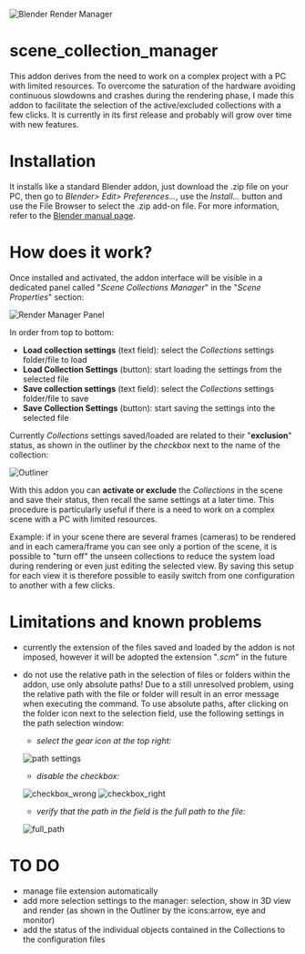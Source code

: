 ![Blender Render Manager](https://www.joaulo.com/media/projects/project_scene-collection-manager/preview_big.jpg)
# scene_collection_manager

This addon derives from the need to work on a complex project with a PC with limited resources. To overcome the saturation of the hardware avoiding continuous slowdowns and crashes during the rendering phase, I made this addon to facilitate the selection of the active/excluded collections with a few clicks. It is currently in its first release and probably will grow over time with new features.


# Installation

It installs like a standard Blender addon, just download the .zip file on your PC, then go to *Blender> Edit> Preferences...*, use the *Install…* button and use the File Browser to select the .zip add-on file. For more information, refer to the [Blender manual page](https://docs.blender.org/manual/en/latest/editors/preferences/addons.html?highlight=preferences).


# How does it work?

Once installed and activated, the addon interface will be visible in a dedicated panel called "*Scene Collections Manager*" in the "*Scene Properties*" section:

![Render Manager Panel](https://www.joaulo.com/media/uploads/2020/04/27/screenshot_20200427_131135_WzRKDyv.jpeg)

In order from top to bottom:

* **Load collection settings** (text field): select the *Collections* settings folder/file to load
* **Load Collection Settings** (button): start loading the settings from the selected file
* **Save collection settings** (text field): select the *Collections* settings folder/file to save
* **Save Collection Settings** (button): start saving the settings into the selected file

Currently *Collections* settings saved/loaded are related to their "**exclusion**" status, as shown in the outliner by the *checkbox* next to the name of the collection:

![Outliner](https://www.joaulo.com/media/uploads/2020/04/27/screenshot_20200427_143056.jpeg)

With this addon you can **activate or exclude** the *Collections* in the scene and save their status, then recall the same settings at a later time. This procedure is particularly useful if there is a need to work on a complex scene with a PC with limited resources.

Example: if in your scene there are several frames (cameras) to be rendered and in each camera/frame you can see only a portion of the scene, it is possible to "turn off" the unseen collections to reduce the system load during rendering or even just editing the selected view. By saving this setup for each view it is therefore possible to easily switch from one configuration to another with a few clicks.


# Limitations and known problems

* currently the extension of the files saved and loaded by the addon is not imposed, however it will be adopted the extension "*.scm*" in the future
* do not use the relative path in the selection of files or folders within the addon, use only absolute paths! Due to a still unresolved problem, using the relative path with the file or folder will result in an error message when executing the command. To use absolute paths, after clicking on the folder icon next to the selection field, use the following settings in the path selection window:

   * *select the gear icon at the top right:*

   ![path settings](https://www.joaulo.com/media/uploads/2020/05/10/screenshot_20200426_211442.jpeg)

   * *disable the checkbox:*

   ![checkbox_wrong](https://www.joaulo.com/media/uploads/2020/04/26/screenshot_20200426_211522.jpeg)
   ![checkbox_right](https://www.joaulo.com/media/uploads/2020/04/26/screenshot_20200426_211731.jpeg)

   * *verify that the path in the field is the full path to the file:*

   ![full_path](https://www.joaulo.com/media/uploads/2020/04/27/screenshot_20200427_131432.jpeg)


# TO DO

* manage file extension automatically
* add more selection settings to the manager: selection, show in 3D view and render (as shown in the Outliner by the icons:arrow, eye and monitor)
* add the status of the individual objects contained in the Collections to the configuration files
